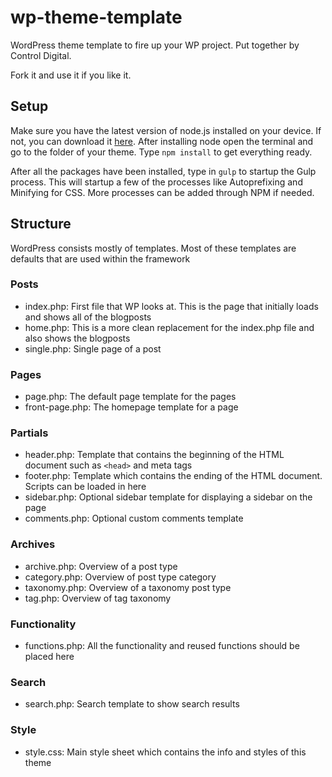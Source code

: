 # wp-theme-template
WordPress theme template to fire up your WP project.
Put together by Control Digital.

Fork it and use it if you like it.

## Setup
Make sure you have the latest version of node.js installed on your device. If not, you can download it [here](https://nodejs.org/en/).
After installing node open the terminal and go to the folder of your theme.
Type `npm install` to get everything ready.

After all the packages have been installed, type in `gulp` to startup the Gulp process.
This will startup a few of the processes like Autoprefixing and Minifying for CSS.
More processes can be added through NPM if needed.

## Structure
WordPress consists mostly of templates. Most of these templates are defaults that are used within the framework

### Posts
- index.php: First file that WP looks at. This is the page that initially loads and shows all of the blogposts
- home.php: This is a more clean replacement for the index.php file and also shows the blogposts
- single.php: Single page of a post

### Pages
- page.php: The default page template for the pages
- front-page.php: The homepage template for a page

### Partials
-	header.php: Template that contains the beginning of the HTML document such as `<head>` and meta tags
- footer.php: Template which contains the ending of the HTML document. Scripts can be loaded in here
- sidebar.php: Optional sidebar template for displaying a sidebar on the page
- comments.php: Optional custom comments template

### Archives
- archive.php: Overview of a post type
- category.php: Overview of post type category
- taxonomy.php: Overview of a taxonomy post type
- tag.php: Overview of tag taxonomy

### Functionality
- functions.php: All the functionality and reused functions should be placed here

### Search
- search.php: Search template to show search results

### Style
- style.css: Main style sheet which contains the info and styles of this theme
